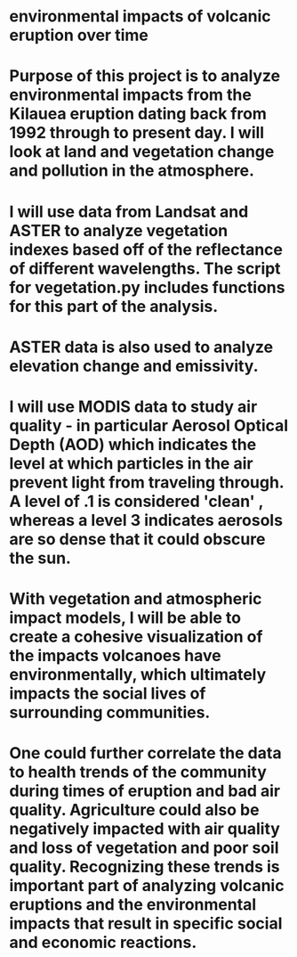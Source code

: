 # environmental impacts of volcanic eruption over time
# Purpose of this project is to analyze environmental impacts from the Kilauea eruption dating back from 1992 through to present day. I will look at land and vegetation change and pollution in the atmosphere.

# I will use data from Landsat and ASTER to analyze vegetation indexes based off of the reflectance of different wavelengths. The script for vegetation.py includes functions for this part of the analysis.

# ASTER data is also used to analyze elevation change and  emissivity.

# I will use MODIS data to study air quality - in particular Aerosol Optical Depth (AOD) which indicates the level at which particles in the air prevent light from traveling through. A level of .1 is considered 'clean' , whereas a level 3 indicates aerosols are so dense that it could obscure the sun.

# With vegetation and atmospheric impact models, I will be able to create a cohesive visualization of the impacts volcanoes have environmentally, which ultimately impacts the social lives of surrounding communities.

# One could further correlate the data to health trends of the community during times of eruption and bad air quality. Agriculture could also be negatively impacted with air quality and loss of vegetation and poor soil quality. Recognizing these trends is important part of analyzing volcanic eruptions and the environmental impacts that result in specific social and economic reactions.  
